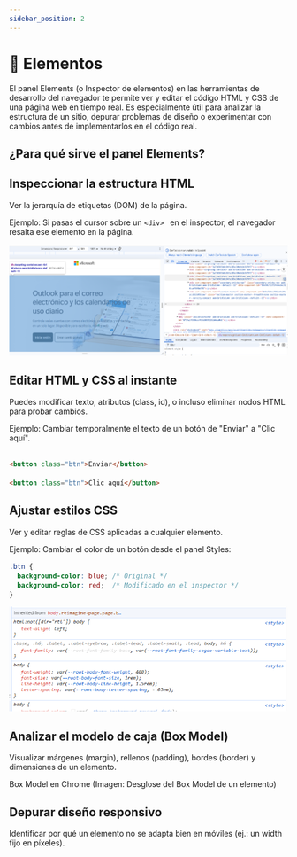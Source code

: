 ```yaml
---
sidebar_position: 2
---
```

# 🔵 Elementos

El panel Elements (o Inspector de elementos) en las herramientas de desarrollo del navegador te permite ver y editar el código HTML y CSS de una página web en tiempo real. Es especialmente útil para analizar la estructura de un sitio, depurar problemas de diseño o experimentar con cambios antes de implementarlos en el código real.

## ¿Para qué sirve el panel Elements?

## Inspeccionar la estructura HTML

Ver la jerarquía de etiquetas (DOM) de la página.

Ejemplo: Si pasas el cursor sobre un ```<div> ``` en el inspector, el navegador resalta ese elemento en la página.

![captura ejemplo](.\img\cap1.png)

## Editar HTML y CSS al instante

Puedes modificar texto, atributos (class, id), o incluso eliminar nodos HTML para probar cambios.

Ejemplo: Cambiar temporalmente el texto de un botón de "Enviar" a "Clic aquí".

```html

<button class="btn">Enviar</button>

<button class="btn">Clic aquí</button>
```

## Ajustar estilos CSS

Ver y editar reglas de CSS aplicadas a cualquier elemento.

Ejemplo: Cambiar el color de un botón desde el panel Styles:

```css
.btn {
  background-color: blue; /* Original */
  background-color: red;  /* Modificado en el inspector */
}
```
![captura ejemplo](.\img\cap2.png)

## Analizar el modelo de caja (Box Model)

Visualizar márgenes (margin), rellenos (padding), bordes (border) y dimensiones de un elemento.

Box Model en Chrome
(Imagen: Desglose del Box Model de un elemento)

## Depurar diseño responsivo

Identificar por qué un elemento no se adapta bien en móviles (ej.: un width fijo en píxeles).
